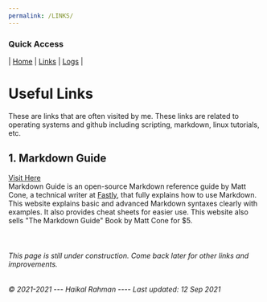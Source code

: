 ```yaml
---
permalink: /LINKS/
---
```


### Quick Access
| [Home](https://haikalrmn.github.io/os212/ "Repository's Home Page") | [Links](https://haikalrmn.github.io/os212/LINKS/ "OS/Github Related References") | [Logs](https://haikalrmn.github.io/os212/TXT/mylog.txt "Log of My Daily Activities 24/7") |
# Useful Links
These are links that are often visited by me. These links are related to operating systems and github including scripting, markdown, linux tutorials, etc.

## 1. Markdown Guide
[Visit Here](https://www.markdownguide.org/)<br>
Markdown Guide is an open-source Markdown reference guide by Matt Cone, a technical writer at [Fastly](https://www.fastly.com/), that fully explains how to use Markdown.
This website explains basic and advanced Markdown syntaxes clearly with examples. It also provides
cheat sheets for easier use. This website also sells "The Markdown Guide" Book by Matt Cone for $5.
<br>
<br>
<br>
###### This page is still under construction. Come back later for other links and improvements.<br>
###### © 2021-2021 --- Haikal Rahman ---- Last updated: 12 Sep 2021
